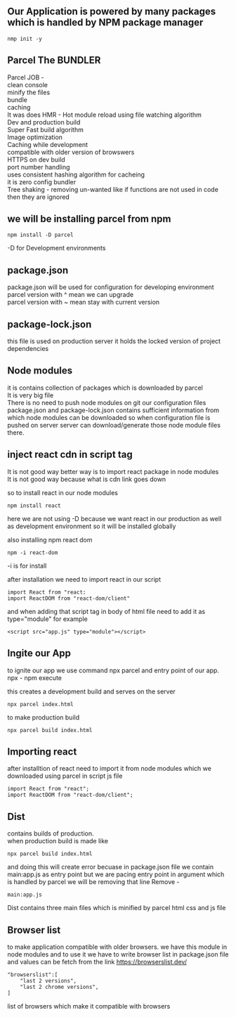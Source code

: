 ## Our Application is powered by many packages which is handled by NPM package manager

```
nmp init -y
```

## Parcel The BUNDLER  

Parcel JOB -  
clean console  
minify the files  
bundle  
caching  
It was does HMR - Hot module reload using file watching algorithm  
Dev and production build  
Super Fast build algorithm  
Image optimization  
Caching while development  
compatible with older version of browswers  
HTTPS on dev build  
port number handling  
uses consistent hashing algorithm for cacheing  
it is zero config bundler  
Tree shaking  - removing un-wanted like if functions are not used in code then they are ignored  

## we will be installing parcel from npm

```
npm install -D parcel
```

-D for Development environments

## package.json

package.json will be used for configuration for developing environment
parcel version with ^ mean we can upgrade  
parcel version with ~ mean stay with current version

## package-lock.json  

this file is used on production server
it holds the locked version of project dependencies  

## Node modules  

it is contains collection of packages which is downloaded by parcel  
It is very big file  
There is no need to push node modules on git
our configuration files package.json and package-lock.json contains sufficient information
from which node modules can be downloaded
so when configuration file is pushed on server
server can download/generate those node module files there.

## inject react cdn in script tag

It is not good way better way is to import react package
in node modules  
It is not good way because what is cdn link goes down

so to install react in our node modules

```
npm install react
```

here we are not using -D because we want react in our production as well as development environment so it will be installed globally

also installing npm react dom

```
npm -i react-dom
```  

-i is for install

after installation we need to import react in our script

```
import React from "react:
import ReactDOM from "react-dom/client"
```

and when adding that script tag in body of html file need to add it as type="module" for example  

```
<script src="app.js" type="module"></script>
```

## Ingite our App

to ignite our app we use command npx parcel and entry point of our app.  
npx - npm execute  

this creates a development build and serves on the server

```
npx parcel index.html
```

to make production build

```
npx parcel build index.html
```

## Importing react

after installtion of react need to import it from node modules which we downloaded using parcel in script js file

```
import React from "react";
import ReactDOM from "react-dom/client";
```

## Dist

contains builds of production.  
when production build is made like

```
npx parcel build index.html
```

and doing this will create error becuase in package.json file we contain main:app.js as entry point but we are pacing entry point in argument which is handled by parcel we will be removing that line
Remove -

```
main:app.js
```

Dist contains three main files which is minified by parcel
html css and js file

## Browser list

to make application compatible with older browsers.
we have this module in node modules and to use it we have to write browser list in package.json file and values can be fetch from the link <https://browserslist.dev/>

```
"browserslist":[
    "last 2 versions",
    "last 2 chrome versions",
]
```

list of browsers which make it compatible with browsers
